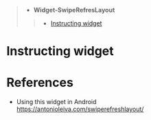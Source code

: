 > - **Widget-SwipeRefresLayout**
>> - [Instructing widget](#instructing-widget)
    
# Instructing widget

   
# References
- Using this widget in Android
https://antonioleiva.com/swiperefreshlayout/

